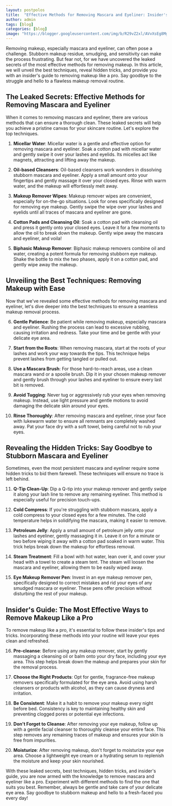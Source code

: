```yaml
---
layout: postpolos
title:  "Effective Methods for Removing Mascara and Eyeliner: Insider's Guide"
author: admin
tags: [blog]
categories: [blog]
image: "https://blogger.googleusercontent.com/img/b/R29vZ2xl/AVvXsEg8Mg_rxUV5UlUDMDOeZeCvSuKs8q8lcjlIAb5wM1pIoC5zs78x7YbzA-R9XB8q-ehLSm-Ysema0T6nJL7DBjab0Y_k3H7dvg8k-d4kC9fyvs3cDOTltZoArKhwy1S6l-fdOMTWhBlW1QPCFYBpC5GJatlFeEm3bAzKA6hiPwhWpEig1BA7iry1sZnf1qAs/s1600/20240407_215836.jpg"
---
```


<p>Removing makeup, especially mascara and eyeliner, can often pose a challenge. Stubborn makeup residue, smudging, and sensitivity can make the process frustrating. But fear not, for we have uncovered the leaked secrets of the most effective methods for removing makeup. In this article, we will unveil the best techniques, reveal hidden tricks, and provide you with an insider's guide to removing makeup like a pro. Say goodbye to the struggle and hello to a flawless makeup removal routine.</p>
<h2>The Leaked Secrets: Effective Methods for Removing Mascara and Eyeliner</h2>
<p>When it comes to removing mascara and eyeliner, there are various methods that can ensure a thorough clean. These leaked secrets will help you achieve a pristine canvas for your skincare routine. Let's explore the top techniques.</p>
<ol>
<li>
<p><strong>Micellar Water</strong>: Micellar water is a gentle and effective option for removing mascara and eyeliner. Soak a cotton pad with micellar water and gently swipe it over your lashes and eyelids. Its micelles act like magnets, attracting and lifting away the makeup.</p>
</li>
<li>
<p><strong>Oil-based Cleansers</strong>: Oil-based cleansers work wonders in dissolving stubborn mascara and eyeliner. Apply a small amount onto your fingertips and gently massage it over your closed eyes. Rinse with warm water, and the makeup will effortlessly melt away.</p>
</li>
<li>
<p><strong>Makeup Remover Wipes</strong>: Makeup remover wipes are convenient, especially for on-the-go situations. Look for ones specifically designed for removing eye makeup. Gently swipe the wipe over your lashes and eyelids until all traces of mascara and eyeliner are gone.</p>
</li>
<li>
<p><strong>Cotton Pads and Cleansing Oil</strong>: Soak a cotton pad with cleansing oil and press it gently onto your closed eyes. Leave it for a few moments to allow the oil to break down the makeup. Gently wipe away the mascara and eyeliner, and voila!</p>
</li>
<li>
<p><strong>Biphasic Makeup Remover</strong>: Biphasic makeup removers combine oil and water, creating a potent formula for removing stubborn eye makeup. Shake the bottle to mix the two phases, apply it on a cotton pad, and gently wipe away the makeup.</p>
</li>
</ol>
<h2>Unveiling the Best Techniques: Removing Makeup with Ease</h2>
<p>Now that we've revealed some effective methods for removing mascara and eyeliner, let's dive deeper into the best techniques to ensure a seamless makeup removal process.</p>
<ol start="6">
<li>
<p><strong>Gentle Patience</strong>: Be patient while removing makeup, especially mascara and eyeliner. Rushing the process can lead to excessive rubbing, causing irritation and redness. Take your time and be gentle with your delicate eye area.</p>
</li>
<li>
<p><strong>Start from the Roots</strong>: When removing mascara, start at the roots of your lashes and work your way towards the tips. This technique helps prevent lashes from getting tangled or pulled out.</p>
</li>
<li>
<p><strong>Use a Mascara Brush</strong>: For those hard-to-reach areas, use a clean mascara wand or a spoolie brush. Dip it in your chosen makeup remover and gently brush through your lashes and eyeliner to ensure every last bit is removed.</p>
</li>
<li>
<p><strong>Avoid Tugging</strong>: Never tug or aggressively rub your eyes when removing makeup. Instead, use light pressure and gentle motions to avoid damaging the delicate skin around your eyes.</p>
</li>
<li>
<p><strong>Rinse Thoroughly</strong>: After removing mascara and eyeliner, rinse your face with lukewarm water to ensure all remnants are completely washed away. Pat your face dry with a soft towel, being careful not to rub your eyes.</p>
</li>
</ol>
<h2>Revealing the Hidden Tricks: Say Goodbye to Stubborn Mascara and Eyeliner</h2>
<p>Sometimes, even the most persistent mascara and eyeliner require some hidden tricks to bid them farewell. These techniques will ensure no trace is left behind.</p>
<ol start="11">
<li>
<p><strong>Q-Tip Clean-Up</strong>: Dip a Q-tip into your makeup remover and gently swipe it along your lash line to remove any remaining eyeliner. This method is especially useful for precision touch-ups.</p>
</li>
<li>
<p><strong>Cold Compress</strong>: If you're struggling with stubborn mascara, apply a cold compress to your closed eyes for a few minutes. The cold temperature helps in solidifying the mascara, making it easier to remove.</p>
</li>
<li>
<p><strong>Petroleum Jelly</strong>: Apply a small amount of petroleum jelly onto your lashes and eyeliner, gently massaging it in. Leave it on for a minute or two before wiping it away with a cotton pad soaked in warm water. This trick helps break down the makeup for effortless removal.</p>
</li>
<li>
<p><strong>Steam Treatment</strong>: Fill a bowl with hot water, lean over it, and cover your head with a towel to create a steam tent. The steam will loosen the mascara and eyeliner, allowing them to be easily wiped away.</p>
</li>
<li>
<p><strong>Eye Makeup Remover Pen</strong>: Invest in an eye makeup remover pen, specifically designed to correct mistakes and rid your eyes of any smudged mascara or eyeliner. These pens offer precision without disturbing the rest of your makeup.</p>
</li>
</ol>
<h2>Insider's Guide: The Most Effective Ways to Remove Makeup Like a Pro</h2>
<p>To remove makeup like a pro, it's essential to follow these insider's tips and tricks. Incorporating these methods into your routine will leave your eyes clean and refreshed.</p>
<ol start="16">
<li>
<p><strong>Pre-cleanse</strong>: Before using any makeup remover, start by gently massaging a cleansing oil or balm onto your dry face, including your eye area. This step helps break down the makeup and prepares your skin for the removal process.</p>
</li>
<li>
<p><strong>Choose the Right Products</strong>: Opt for gentle, fragrance-free makeup removers specifically formulated for the eye area. Avoid using harsh cleansers or products with alcohol, as they can cause dryness and irritation.</p>
</li>
<li>
<p><strong>Be Consistent</strong>: Make it a habit to remove your makeup every night before bed. Consistency is key to maintaining healthy skin and preventing clogged pores or potential eye infections.</p>
</li>
<li>
<p><strong>Don't Forget to Cleanse</strong>: After removing your eye makeup, follow up with a gentle facial cleanser to thoroughly cleanse your entire face. This step removes any remaining traces of makeup and ensures your skin is free from impurities.</p>
</li>
<li>
<p><strong>Moisturize</strong>: After removing makeup, don't forget to moisturize your eye area. Choose a lightweight eye cream or a hydrating serum to replenish the moisture and keep your skin nourished.</p>
</li>
</ol>
<p>With these leaked secrets, best techniques, hidden tricks, and insider's guide, you are now armed with the knowledge to remove mascara and eyeliner like a pro. Experiment with different methods to find the one that suits you best. Remember, always be gentle and take care of your delicate eye area. Say goodbye to stubborn makeup and hello to a fresh-faced you every day!</p>

